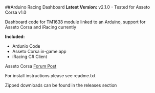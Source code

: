 ##Arduino Racing Dashboard
**Latest Version:** v2.1.0 - Tested for Asseto Corsa v1.0

Dashboard code for TM1638 module linked to an Arduino, support for Asseto Corsa and iRacing currently

**Included:**
- Ardunio Code
- Asseto Corsa in-game app
- iRacing C# Client


Asseto Corsa [Forum Post](http://www.assettocorsa.net/forum/index.php?threads/arduino-dashboard-for-tm1638-module-v1-6-1.14172/)	

	
For install instructions please see readme.txt


Zipped downloads can be found in the releases section

